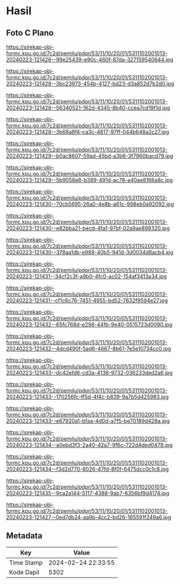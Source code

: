 # Hasil

## Foto C Plano

https://sirekap-obj-formc.kpu.go.id/7c2d/pemilu/pdpr/53/11/10/20/01/5311102001013-20240223-121426--99e25439-e90c-460f-87da-327159540644.jpg

https://sirekap-obj-formc.kpu.go.id/7c2d/pemilu/pdpr/53/11/10/20/01/5311102001013-20240223-121428--3bc23973-454b-4127-bd23-d3a852d7b2d0.jpg

https://sirekap-obj-formc.kpu.go.id/7c2d/pemilu/pdpr/53/11/10/20/01/5311102001013-20240223-121428--56340521-162d-4345-8b40-ccea7cd19f1d.jpg

https://sirekap-obj-formc.kpu.go.id/7c2d/pemilu/pdpr/53/11/10/20/01/5311102001013-20240223-121428--3b68a8f4-ca3c-4817-97ff-044b648a2c27.jpg

https://sirekap-obj-formc.kpu.go.id/7c2d/pemilu/pdpr/53/11/10/20/01/5311102001013-20240223-121429--b0ac8607-59ad-45bd-a3b6-3f7960bacd79.jpg

https://sirekap-obj-formc.kpu.go.id/7c2d/pemilu/pdpr/53/11/10/20/01/5311102001013-20240223-121429--5b9058e8-b389-491d-ac78-a40ae8166a8c.jpg

https://sirekap-obj-formc.kpu.go.id/7c2d/pemilu/pdpr/53/11/10/20/01/5311102001013-20240223-121430--70cb5695-26a0-4e8b-a61c-998eb0a92092.jpg

https://sirekap-obj-formc.kpu.go.id/7c2d/pemilu/pdpr/53/11/10/20/01/5311102001013-20240223-121430--e82bba21-becd-4fa1-97bf-02a9ae899320.jpg

https://sirekap-obj-formc.kpu.go.id/7c2d/pemilu/pdpr/53/11/10/20/01/5311102001013-20240223-121430--378aa1db-e988-40b5-941d-3d0034d8acb4.jpg

https://sirekap-obj-formc.kpu.go.id/7c2d/pemilu/pdpr/53/11/10/20/01/5311102001013-20240223-121431--34cf2c3f-a9b0-4fc0-ac02-154af3413a34.jpg

https://sirekap-obj-formc.kpu.go.id/7c2d/pemilu/pdpr/53/11/10/20/01/5311102001013-20240223-121431--cf1c6c76-7451-4955-bd52-7632f9594e27.jpg

https://sirekap-obj-formc.kpu.go.id/7c2d/pemilu/pdpr/53/11/10/20/01/5311102001013-20240223-121432--65fc768d-e298-44fb-9e40-0515723d0090.jpg

https://sirekap-obj-formc.kpu.go.id/7c2d/pemilu/pdpr/53/11/10/20/01/5311102001013-20240223-121432--4dcd490f-5ad6-4667-8b61-7e5e10734cc0.jpg

https://sirekap-obj-formc.kpu.go.id/7c2d/pemilu/pdpr/53/11/10/20/01/5311102001013-20240223-121433--dc42efd6-cd3a-4138-9732-036233ded2a6.jpg

https://sirekap-obj-formc.kpu.go.id/7c2d/pemilu/pdpr/53/11/10/20/01/5311102001013-20240223-121433--170256fc-ff5d-4f4c-b839-9a7b5d425983.jpg

https://sirekap-obj-formc.kpu.go.id/7c2d/pemilu/pdpr/53/11/10/20/01/5311102001013-20240223-121433--e67920a1-bfaa-4d0d-a7f5-be70189d428a.jpg

https://sirekap-obj-formc.kpu.go.id/7c2d/pemilu/pdpr/53/11/10/20/01/5311102001013-20240223-121434--a0ebd3f3-2a40-42a7-9f6c-722d4ded0478.jpg

https://sirekap-obj-formc.kpu.go.id/7c2d/pemilu/pdpr/53/11/10/20/01/5311102001013-20240223-121434--f3d2d770-8026-47fd-8f0f-6475dcc0c1c8.jpg

https://sirekap-obj-formc.kpu.go.id/7c2d/pemilu/pdpr/53/11/10/20/01/5311102001013-20240223-121435--9ca2a144-5117-4388-9ab7-6356bf9d4174.jpg

https://sirekap-obj-formc.kpu.go.id/7c2d/pemilu/pdpr/53/11/10/20/01/5311102001013-20240223-121427--0ed7db24-aa9b-4cc2-bd26-165591f249a6.jpg


## Metadata

| Key        | Value               |
| ---------- | ------------------- |
| Time Stamp | 2024-02-24 22:33:55 |
| Kode Dapil | 5302                |



